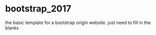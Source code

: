 # bootstrap_2017

the basic template for a bootstrap origin website. just need to fill in the blanks

